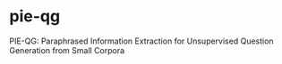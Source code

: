 # pie-qg
PIE-QG: Paraphrased Information Extraction for Unsupervised Question Generation from Small Corpora
